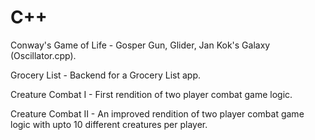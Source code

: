 # C++
Conway's Game of Life - Gosper Gun, Glider, Jan Kok's Galaxy (Oscillator.cpp).

Grocery List - Backend for a Grocery List app.

Creature Combat I - First rendition of two player combat game logic.

Creature Combat II - An improved rendition of two player combat game logic with upto 10 different creatures per player.

